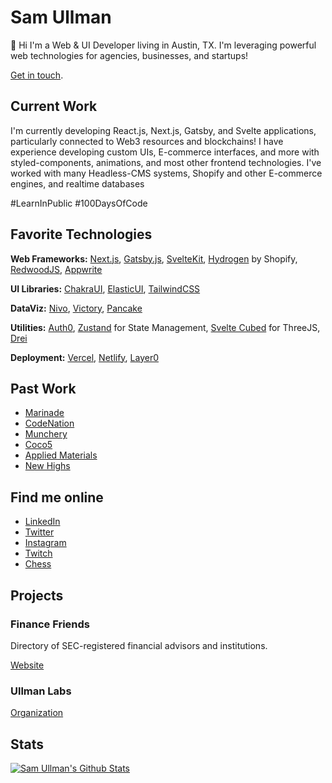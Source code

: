 # Sam Ullman
👋 Hi I'm a Web & UI Developer living in Austin, TX.  I'm leveraging powerful web technologies for agencies, businesses, and startups!

[Get in touch](mailto:samullman@gmail.com). 

## Current Work
I'm currently developing React.js, Next.js, Gatsby, and Svelte applications, particularly connected to Web3 resources and blockchains! I have experience developing custom UIs, E-commerce interfaces, and more with styled-components, animations, and most other frontend technologies. I've worked with many Headless-CMS systems, Shopify and other E-commerce engines, and realtime databases

#LearnInPublic #100DaysOfCode

## Favorite Technologies

**Web Frameworks:** [Next.js](https://codenation.org/), [Gatsby.js](https://www.munchery.com/), [SvelteKit](https://coco5.com/),
[Hydrogen](https://hydrogen.shopify.dev/) by Shopify, [RedwoodJS](https://redwoodjs.com/), [Appwrite](https://appwrite.io/)

**UI Libraries:** [ChakraUI](https://chakra-ui.com/), [ElasticUI](https://elastic.github.io/eui/#/), [TailwindCSS](https://tailwindcss.com/)

**DataViz:** [Nivo](https://nivo.rocks/), [Victory](https://formidable.com/open-source/victory/), [Pancake](https://pancake-charts.surge.sh/)

**Utilities:** [Auth0](https://auth0.com/), [Zustand](https://zustand.sh) for State Management, [Svelte Cubed](https://svelte-cubed.vercel.app/) for ThreeJS, [Drei](https://github.com/pmndrs)

**Deployment:** [Vercel](https://vercel.com/), [Netlify](https://netlify.com/), [Layer0](https://layer0.co/)

## Past Work
* [Marinade](https://marinade.finance/)
* [CodeNation](https://codenation.org/)
* [Munchery](https://www.munchery.com/)
* [Coco5](https://coco5.com/)
* [Applied Materials](https://www.appliedmaterials.com/interactive-proxy/)
* [New Highs](https://1906newhighs.com/)

## Find me online
* [LinkedIn](https://www.linkedin.com/in/samullman/)
* [Twitter](https://twitter.com/samullman)
* [Instagram](https://instagram.com/jolly.jitsu)
* [Twitch](https://twitch.tv/samullman)
* [Chess](https://chess.com/sullman)


## Projects

### Finance Friends
Directory of SEC-registered financial advisors and institutions. 

[Website](https://financefriends.org/)

### Ullman Labs
[Organization](https://github.com/ullman-labs/)

<!-- ### Galleria
An Instagram-like app owning and displaying your art.

[Website](https://galleria-kappa.vercel.app) | [Repo](https://github.com/samullman/galleria)
 -->

<!-- 
Eternal Camping
Low-budget, high-culture living for all humans. 

Codeskewl
0-60pm programming modules. 


### Weebly
Open-source, modular, self-assembled vehicles. 

[Website](https://weebly.vercel.app) | [Repo](https://github.com/samullman/weebly)



### Pot Land
Dispensaries directory with a dose of art & culture. 

[Website](https://pot.land) | [Repo](https://github.com/samullman/potland)


### Gentle Man
Finding work, family, and love for all. 

[Website](https://gentle-man.xyz) | [Repo](https://github.com/samullman/gentleman)

 -->


## Stats

[![Sam Ullman's Github Stats](https://github-readme-stats.vercel.app/api?username=samullman)](https://github.com/samullman)


<!--
**samullman/samullman** is a ✨ _special_ ✨ repository because its `README.md` (this file) appears on your GitHub profile.

Here are some ideas to get you started:

- 🔭 I’m currently working on ...
- 🌱 I’m currently learning ...
- 👯 I’m looking to collaborate on ...
- 🤔 I’m looking for help with ...
- 💬 Ask me about ...
- 📫 How to reach me: ...
- 😄 Pronouns: ...
- ⚡ Fun fact: ...
-->
